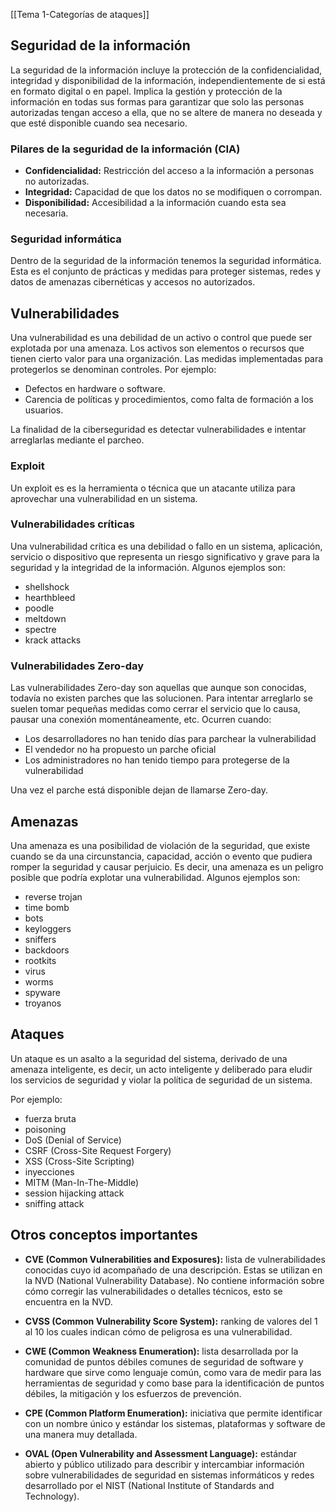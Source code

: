 [[Tema 1-Categorías de ataques]]

## Seguridad de la información
La seguridad de la información incluye la protección de la confidencialidad, integridad y disponibilidad de la información, independientemente de si está en formato digital o en papel. Implica la gestión y protección de la información en todas sus formas para garantizar que solo las personas autorizadas tengan acceso a ella, que no se altere de manera no deseada y que esté disponible cuando sea necesario.

### Pilares de la seguridad de la información (CIA)
+ **Confidencialidad:** Restricción del acceso a la información a personas no autorizadas.
+ **Integridad:** Capacidad de que los datos no se modifiquen o corrompan.
+ **Disponibilidad:** Accesibilidad a la información cuando esta sea necesaria.

### Seguridad informática
Dentro de la seguridad de la información tenemos la seguridad informática. Esta es el conjunto de prácticas y medidas para proteger sistemas, redes y datos de amenazas cibernéticas y accesos no autorizados.

## Vulnerabilidades
Una vulnerabilidad es una debilidad de un activo o control que puede ser explotada por una amenaza. Los activos son elementos o recursos que tienen cierto valor para una organización. Las medidas implementadas para protegerlos se denominan controles. Por ejemplo:
+ Defectos en hardware o software.
+ Carencia de políticas y procedimientos, como falta de formación a los usuarios.

La finalidad de la ciberseguridad es detectar vulnerabilidades e intentar arreglarlas mediante el parcheo.
### Exploit
Un exploit es es la herramienta o técnica que un atacante utiliza para aprovechar una vulnerabilidad en un sistema.

### Vulnerabilidades críticas
Una vulnerabilidad crítica es una debilidad o fallo en un sistema, aplicación, servicio o dispositivo que representa un riesgo significativo y grave para la seguridad y la integridad de la información. Algunos ejemplos son:
+ shellshock
+ hearthbleed
+ poodle
+ meltdown
+ spectre
+ krack attacks

### Vulnerabilidades Zero-day
Las vulnerabilidades Zero-day son aquellas que aunque son conocidas, todavía no existen parches que las solucionen. Para intentar arreglarlo se suelen tomar pequeñas medidas como cerrar el servicio que lo causa, pausar una conexión momentáneamente, etc. Ocurren cuando:
+ Los desarrolladores no han tenido días para parchear la vulnerabilidad
+ El vendedor no ha propuesto un parche oficial
+ Los administradores no han tenido tiempo para protegerse de la vulnerabilidad

Una vez el parche está disponible dejan de llamarse Zero-day.

## Amenazas
Una amenaza es una posibilidad de violación de la seguridad, que existe cuando se da una circunstancia, capacidad, acción o evento que pudiera romper la seguridad y causar perjuicio. Es decir, una amenaza es un peligro posible que podría explotar una vulnerabilidad. Algunos ejemplos son:
+ reverse trojan
+ time bomb
+ bots
+ keyloggers
+ sniffers
+ backdoors
+ rootkits
+ virus
+ worms
+ spyware
+ troyanos

## Ataques
Un ataque es un asalto a la seguridad del sistema, derivado de una amenaza inteligente, es decir, un acto inteligente y deliberado para eludir los servicios de seguridad y violar la política de seguridad de un sistema.

Por ejemplo:
+ fuerza bruta
+ poisoning 
+ DoS (Denial of Service)
+ CSRF (Cross-Site Request Forgery)
+ XSS (Cross-Site Scripting)
+ inyecciones
+ MITM (Man-In-The-Middle)
+ session hijacking attack
+ sniffing attack

## Otros conceptos importantes
+ **CVE (Common Vulnerabilities and Exposures):** lista de vulnerabilidades conocidas cuyo id acompañado de una descripción. Estas se utilizan en la NVD (National Vulnerability Database). No contiene información sobre cómo corregir las vulnerabilidades o detalles técnicos, esto se encuentra en la NVD.

+ **CVSS (Common Vulnerability Score System):** ranking de valores del 1 al 10 los cuales indican cómo de peligrosa es una vulnerabilidad.

+ **CWE (Common Weakness Enumeration):** lista desarrollada por la comunidad de puntos débiles comunes de seguridad de software y hardware que sirve como lenguaje común, como vara de medir para las herramientas de seguridad y como base para la identificación de puntos débiles, la mitigación y los esfuerzos de prevención.

+ **CPE (Common Platform Enumeration):** iniciativa que permite identificar con un nombre único y estándar los sistemas, plataformas y software de una manera muy detallada.

+ **OVAL (Open Vulnerability and Assessment Language):** estándar abierto y público utilizado para describir y intercambiar información sobre vulnerabilidades de seguridad en sistemas informáticos y redes desarrollado por el NIST (National Institute of Standards and Technology).